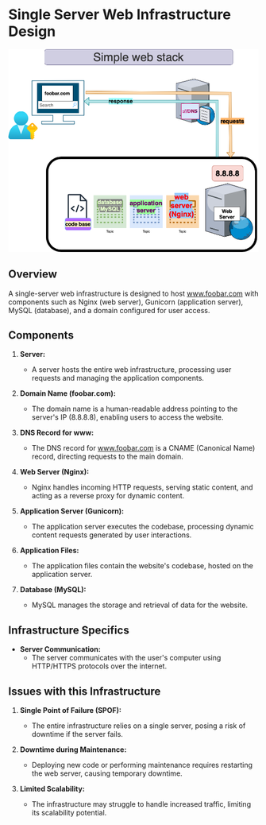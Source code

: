 # Single Server Web Infrastructure Design

![Whiteboard Image](simple.png)

## Overview

A single-server web infrastructure is designed to host www.foobar.com with components such as Nginx (web server), Gunicorn (application server), MySQL (database), and a domain configured for user access.

## Components

1. **Server:**
   - A server hosts the entire web infrastructure, processing user requests and managing the application components.

2. **Domain Name (foobar.com):**
   - The domain name is a human-readable address pointing to the server's IP (8.8.8.8), enabling users to access the website.

3. **DNS Record for www:**
   - The DNS record for www.foobar.com is a CNAME (Canonical Name) record, directing requests to the main domain.

4. **Web Server (Nginx):**
   - Nginx handles incoming HTTP requests, serving static content, and acting as a reverse proxy for dynamic content.

5. **Application Server (Gunicorn):**
   - The application server executes the codebase, processing dynamic content requests generated by user interactions.

6. **Application Files:**
   - The application files contain the website's codebase, hosted on the application server.

7. **Database (MySQL):**
   - MySQL manages the storage and retrieval of data for the website.

## Infrastructure Specifics

- **Server Communication:**
  - The server communicates with the user's computer using HTTP/HTTPS protocols over the internet.

## Issues with this Infrastructure

1. **Single Point of Failure (SPOF):**
   - The entire infrastructure relies on a single server, posing a risk of downtime if the server fails.

2. **Downtime during Maintenance:**
   - Deploying new code or performing maintenance requires restarting the web server, causing temporary downtime.

3. **Limited Scalability:**
   - The infrastructure may struggle to handle increased traffic, limiting its scalability potential.
